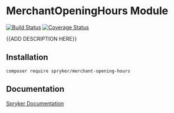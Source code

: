 # MerchantOpeningHours Module
[![Build Status](https://travis-ci.org/spryker/merchant-opening-hours.svg)](https://travis-ci.org/spryker/merchant-opening-hours)
[![Coverage Status](https://coveralls.io/repos/github/spryker/merchant-opening-hours/badge.svg)](https://coveralls.io/github/spryker/merchant-opening-hours)

{{ADD DESCRIPTION HERE}}

## Installation

```
composer require spryker/merchant-opening-hours
```

## Documentation

[Spryker Documentation](https://academy.spryker.com/developing_with_spryker/module_guide/modules.html)
